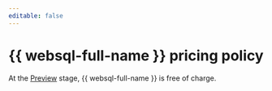 ```yaml
---
editable: false
---
```


# {{ websql-full-name }} pricing policy



At the [Preview](../overview/concepts/launch-stages.md) stage, {{ websql-full-name }} is free of charge.
